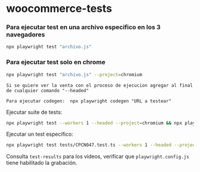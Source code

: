 # woocommerce-tests

### Para ejecutar test en una archivo especifico en los 3 navegadores
```bash
npx playwright test "archivo.js"
```

### Para ejecutar test solo en chrome
```bash
npx playwright test "archivo.js" --project=chromium
```

`Si se quiere ver la venta con el proceso de ejecucion agregar al final de cualquier comando "--headed"`

`Para ejecutar codegen:  npx playwright codegen "URL a testear"`

Ejecutar suite de tests:

```bash
npx playwright test --workers 1 --headed --project=chromium && npx playwright show-report
```

Ejecutar un test específico:

```bash
npx playwright test tests/CPCN047.test.ts --workers 1 --headed --project=chromium && npx playwright show-report
```

Consulta `test-results` para los videos, verificar que `playwright.config.js` tiene habilitado la grabación.
